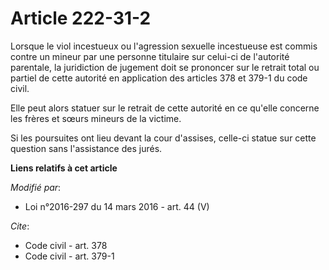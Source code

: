 # Article 222-31-2

Lorsque le viol  incestueux ou l'agression sexuelle incestueuse est commis contre un mineur par une personne titulaire sur
celui-ci de l'autorité parentale, la juridiction de jugement doit se prononcer sur le retrait total ou partiel de cette
autorité en application des articles 378 et 379-1 du code civil. 

Elle peut alors statuer sur le retrait de cette autorité en ce qu'elle concerne les frères et sœurs mineurs de la victime. 

Si les poursuites ont lieu devant la cour d'assises, celle-ci statue sur cette question sans l'assistance des jurés.

**Liens relatifs à cet article**

_Modifié par_:

  - Loi n°2016-297 du 14 mars 2016 - art. 44 (V)

_Cite_:

  - Code civil - art. 378
  - Code civil - art. 379-1
